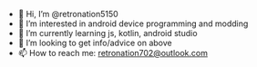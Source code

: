 - 👋 Hi, I’m @retronation5150
- 👀 I’m interested in android device programming and modding 
- 🌱 I’m currently learning js, kotlin, android studio 
- 💞️ I’m looking to get info/advice on above
- 📫 How to reach me: retronation702@outlook.com

<!---
retronation5150/retronation5150 is a ✨ special ✨ repository because its `README.md` (this file) appears on your GitHub profile.
You can click the Preview link to take a look at your changes.
--->
